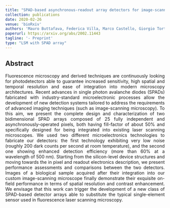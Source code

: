 ```yaml
---
title: "SPAD-based asynchronous-readout array detectors for image-scanning microscopy"
collection: publications
date: 2020-02-26
venue: 'bioRxiv'
authors: 'Mauro Buttafava, Federica Villa, Marco Castello, Giorgio Tortarolo, Enrico Conca, Mirko Sanzaro, Simonluca Piazza, Paolo Bianchini, Alberto Diaspro, Franco Zappa, Giuseppe Vicidomini, Alberto Tosi'
paperurl: https://arxiv.org/abs/2002.11443
tagline: '- Preprint'
type: "LSM with SPAD array"
---
```


<h2> Abstract </h2>
<p align= "justify">
Fluorescence microscopy and derived techniques are continuously looking for photodetectors able to guarantee increased sensitivity, high spatial and temporal resolution and ease of integration into modern microscopy architectures. Recent advances in single photon avalanche diodes (SPADs) fabricated with industry-standard microelectronic processes allow the development of new detection systems tailored to address the requirements of advanced imaging techniques (such as image-scanning microscopy). To this aim, we present the complete design and characterization of two bidimensional SPAD arrays composed of 25 fully independent and asynchronously-operated pixels, both having fill-factor of about 50% and specifically designed for being integrated into existing laser scanning microscopes. We used two different microelectronics technologies to fabricate our detectors: the first technology exhibiting very low noise (roughly 200 dark counts per second at room temperature), and the second one showing enhanced detection efficiency (more than 60% at a wavelength of 500 nm). Starting from the silicon-level device structures and moving towards the in pixel and readout electronics description, we present performance assessments and comparisons between the two detectors. Images of a biological sample acquired after their integration into our custom image-scanning microscope finally demonstrate their exquisite on-field performance in terms of spatial resolution and contrast enhancement. We envisage that this work can trigger the development of a new class of SPAD-based detector arrays able to substitute the typical single-element sensor used in fluorescence laser scanning microscopy.
  
